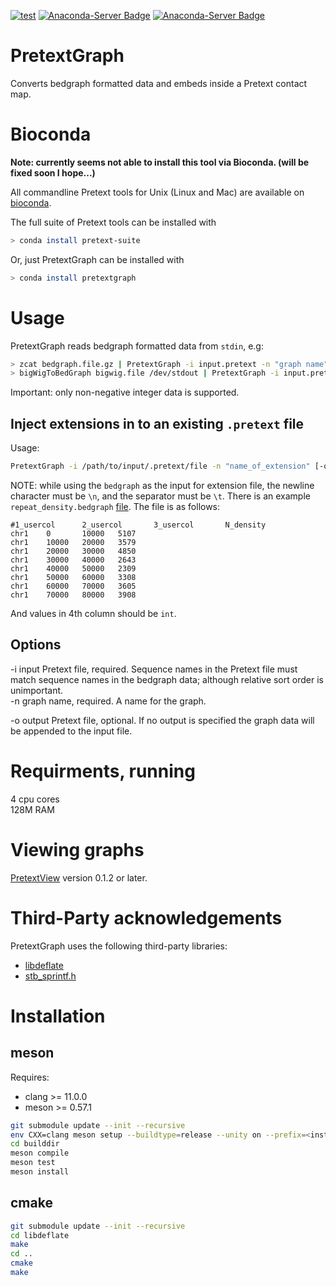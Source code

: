 [![test](https://github.com/wtsi-hpag/PretextGraph/actions/workflows/test.yml/badge.svg)](https://github.com/wtsi-hpag/PretextGraph/actions/workflows/test.yml)
[![Anaconda-Server Badge](https://anaconda.org/bioconda/pretext-suite/badges/installer/conda.svg)](https://conda.anaconda.org/bioconda)
[![Anaconda-Server Badge](https://anaconda.org/bioconda/pretextgraph/badges/downloads.svg)](https://anaconda.org/bioconda/pretextgraph)
# PretextGraph
Converts bedgraph formatted data and embeds inside a Pretext contact map.


# Bioconda
**Note: currently seems not able to install this tool via Bioconda. (will be fixed soon I hope...)**

All commandline Pretext tools for Unix (Linux and Mac) are available on [bioconda](https://bioconda.github.io/).<br/>

The full suite of Pretext tools can be installed with
```sh
> conda install pretext-suite
```
Or, just PretextGraph can be installed with
```sh
> conda install pretextgraph
```

# Usage
PretextGraph reads bedgraph formatted data from `stdin`, e.g:<br/>
```bash
> zcat bedgraph.file.gz | PretextGraph -i input.pretext -n "graph name"
> bigWigToBedGraph bigwig.file /dev/stdout | PretextGraph -i input.pretext -n "graph name"
```
Important: only non-negative integer data is supported.


## Inject extensions in to an existing `.pretext` file
Usage: 
```bash
PretextGraph -i /path/to/input/.pretext/file -n "name_of_extension" [-o /path/to/the/output/.pretext/file] < /path/to/extension/data/file
```
NOTE: while using the `bedgraph` as the input for extension file, the newline character must be `\n`, and the separator must be `\t`. There is an example `repeat_density.bedgraph` [file](data_for_test). The file is as follows:
```
#1_usercol      2_usercol       3_usercol       N_density
chr1    0       10000   5107
chr1    10000   20000   3579
chr1    20000   30000   4850
chr1    30000   40000   2643
chr1    40000   50000   2309
chr1    50000   60000   3308
chr1    60000   70000   3605
chr1    70000   80000   3908
```
And values in 4th column should be `int`. 

## Options
-i input Pretext file, required. Sequence names in the Pretext file must match sequence names in the bedgraph data; although relative sort order is unimportant.<br/>
-n graph name, required. A name for the graph.<br/>

-o output Pretext file, optional. If no output is specified the graph data will be appended to the input file.<br/>

# Requirments, running
4 cpu cores <br/>
128M RAM <br/>

# Viewing graphs
[PretextView](https://github.com/wtsi-hpag/PretextView) version 0.1.2 or later.

# Third-Party acknowledgements
PretextGraph uses the following third-party libraries:<br/>
* [libdeflate](https://github.com/ebiggers/libdeflate)<br/>
* [stb_sprintf.h](https://github.com/nothings/stb/blob/master/stb_sprintf.h)

# Installation

## meson
Requires:
* clang >= 11.0.0
* meson >= 0.57.1
```bash
git submodule update --init --recursive
env CXX=clang meson setup --buildtype=release --unity on --prefix=<installation prefix> builddir
cd builddir
meson compile
meson test
meson install
```

## cmake
```bash
git submodule update --init --recursive
cd libdeflate
make
cd ..
cmake
make
```